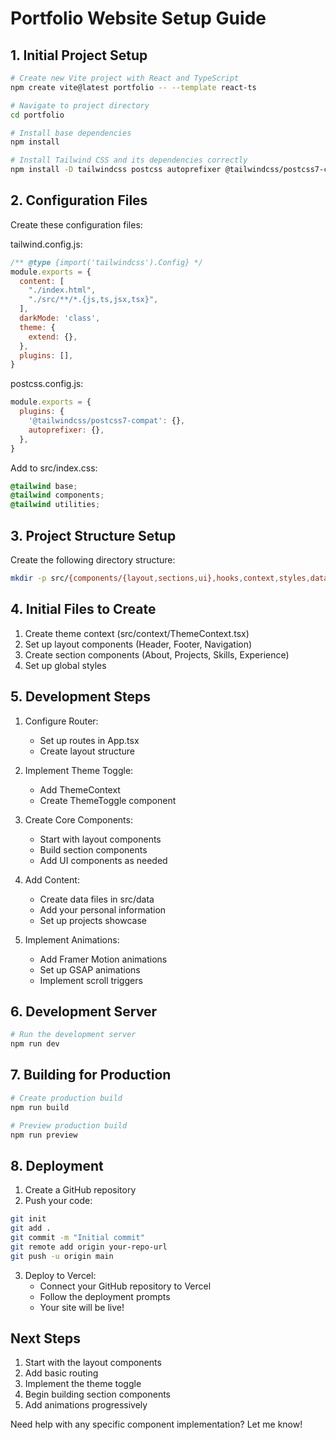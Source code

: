 # Portfolio Website Setup Guide

## 1. Initial Project Setup

```bash
# Create new Vite project with React and TypeScript
npm create vite@latest portfolio -- --template react-ts

# Navigate to project directory
cd portfolio

# Install base dependencies
npm install

# Install Tailwind CSS and its dependencies correctly
npm install -D tailwindcss postcss autoprefixer @tailwindcss/postcss7-compat
```

## 2. Configuration Files

Create these configuration files:

tailwind.config.js:
```javascript
/** @type {import('tailwindcss').Config} */
module.exports = {
  content: [
    "./index.html",
    "./src/**/*.{js,ts,jsx,tsx}",
  ],
  darkMode: 'class',
  theme: {
    extend: {},
  },
  plugins: [],
}
```

postcss.config.js:
```javascript
module.exports = {
  plugins: {
    '@tailwindcss/postcss7-compat': {},
    autoprefixer: {},
  },
}
```

Add to src/index.css:
```css
@tailwind base;
@tailwind components;
@tailwind utilities;
```

## 3. Project Structure Setup

Create the following directory structure:

```bash
mkdir -p src/{components/{layout,sections,ui},hooks,context,styles,data,utils}
```

## 4. Initial Files to Create

1. Create theme context (src/context/ThemeContext.tsx)
2. Set up layout components (Header, Footer, Navigation)
3. Create section components (About, Projects, Skills, Experience)
4. Set up global styles

## 5. Development Steps

1. Configure Router:
   - Set up routes in App.tsx
   - Create layout structure

2. Implement Theme Toggle:
   - Add ThemeContext
   - Create ThemeToggle component

3. Create Core Components:
   - Start with layout components
   - Build section components
   - Add UI components as needed

4. Add Content:
   - Create data files in src/data
   - Add your personal information
   - Set up projects showcase

5. Implement Animations:
   - Add Framer Motion animations
   - Set up GSAP animations
   - Implement scroll triggers

## 6. Development Server

```bash
# Run the development server
npm run dev
```

## 7. Building for Production

```bash
# Create production build
npm run build

# Preview production build
npm run preview
```

## 8. Deployment

1. Create a GitHub repository
2. Push your code:
```bash
git init
git add .
git commit -m "Initial commit"
git remote add origin your-repo-url
git push -u origin main
```

3. Deploy to Vercel:
   - Connect your GitHub repository to Vercel
   - Follow the deployment prompts
   - Your site will be live!

## Next Steps

1. Start with the layout components
2. Add basic routing
3. Implement the theme toggle
4. Begin building section components
5. Add animations progressively

Need help with any specific component implementation? Let me know!
